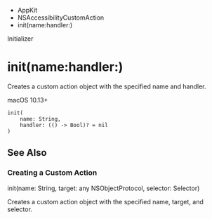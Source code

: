 

- AppKit
- NSAccessibilityCustomAction
-  init(name:handler:) 

Initializer

# init(name:handler:)

Creates a custom action object with the specified name and handler.

macOS 10.13+

``` source
init(
    name: String,
    handler: (() -> Bool)? = nil
)
```

## See Also

### Creating a Custom Action

init(name: String, target: any NSObjectProtocol, selector: Selector)

Creates a custom action object with the specified name, target, and selector.


